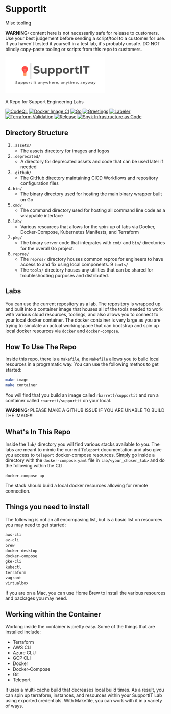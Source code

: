# SupportIt

Misc tooling

**WARNING:** content here is not necessarily safe for release to customers.
Use your best judgement before sending a script/tool to a customer for use.
If you haven't tested it yourself in a test lab, it's probably unsafe.
DO NOT blindly copy-paste tooling or scripts from this repo to customers.

![Image](https://github.com/Richard-Barrett/supportit/blob/main/.assets/supportit_logo.png)

A Repo for Support Engineering Labs

[![CodeQL](https://github.com/Richard-Barrett/supportit/actions/workflows/codeql-analysis.yml/badge.svg)](https://github.com/Richard-Barrett/supportit/actions/workflows/codeql-analysis.yml)
[![Docker Image CI](https://github.com/Richard-Barrett/supportit/actions/workflows/docker-image.yml/badge.svg)](https://github.com/Richard-Barrett/supportit/actions/workflows/docker-image.yml)
[![Go](https://github.com/Richard-Barrett/supportit/actions/workflows/go.yml/badge.svg)](https://github.com/Richard-Barrett/supportit/actions/workflows/go.yml)
[![Greetings](https://github.com/Richard-Barrett/supportit/actions/workflows/greetings.yml/badge.svg)](https://github.com/Richard-Barrett/supportit/actions/workflows/greetings.yml)
[![Labeler](https://github.com/Richard-Barrett/supportit/actions/workflows/label.yml/badge.svg)](https://github.com/Richard-Barrett/supportit/actions/workflows/label.yml)
[![Terraform Validation](https://github.com/Richard-Barrett/supportit/actions/workflows/validate.yml/badge.svg)](https://github.com/Richard-Barrett/supportit/actions/workflows/validate.yml)
[![Release](https://github.com/Richard-Barrett/supportit/actions/workflows/release.yml/badge.svg)](https://github.com/Richard-Barrett/supportit/actions/workflows/release.yml)
[![Snyk Infrastructure as Code](https://github.com/Richard-Barrett/supportit/actions/workflows/snyk-infrastructure-analysis.yml/badge.svg)](https://github.com/Richard-Barrett/supportit/actions/workflows/snyk-infrastructure-analysis.yml)

## Directory Structure

1. `.assets/`
    - The assets directory for images and logos
2. `.deprecated/`
    - A directory for deprecated assets and code that can be used later if needed
3. `.github/`
    - The GitHub directory maintaining CICD Workflows and repository configuration files
4. `bin/`
    - The binary directory used for hosting the main binary wrapper built on Go
5. `cmd/`
    - The command directory used for hosting all command line code as a wrappable interface
6. `lab/`
    - Various resources that allows for the spin-up of labs via Docker, Docker-Compose, Kubernetes Manifests, and Terraform
7. `pkg/`
    - The binary server code that integrates with `cmd/` and `bin/` directories for the overall Go project.
8. `repros/`
    - The `repros/` directory houses common repros for engineers to have access to and fix using local components.
9   `tools/`
    - The `tools/` directory houses any utilities that can be shared for troubleshooting purposes and distributed.

## Labs

You can use the current repository as a lab. The repository is wrapped up and built into a container image that houses all of the tools needed to work with various cloud resources, toolings, and also allows you to connect to your local docker container. The docker container is very large as you are trying to simulate an actual workingspace that can bootstrap and spin up local docker resources via `docker` and `docker-compose`.

## How To Use The Repo

Inside this repo, there is a `Makefile`, the `Makefile` allows you to build local resources in a programatic way.
You can use the following methos to get started:

```bash
make image
make container
```

You will find that you build an image called `rbarrett/supportit` and run a container called `rbarrett/supportit` on your local.

**WARNING:** PLEASE MAKE A GITHUB ISSUE IF YOU ARE UNABLE TO BUILD THE IMAGE!!!

## What's In This Repo

Inside the `lab/` directory you will find various stacks available to you.
The labs are meant to mimic the current `Teleport` documentation and also give you access to `teleport` docker-compose resources.
Simply go inside a directory with the `docker-compose.yaml` file in `lab/<your_chosen_lab>` and do the following within the CLI.

```bash
docker-compose up
```

The stack should build a local docker resources allowing for remote connection.

## Things you need to install

The following is not an all encompasing list, but is a basic list on resources you may need to get started:

```bash
aws-cli
az-cli
brew
docker-desktop
docker-compose
gke-cli
kubectl
terraform
vagrant
virtualbox
```

If you are on a Mac, you can use Home Brew to install the various resources and packages you may need.

## Working within the Container

Working inside the container is pretty easy. 
Some of the things that are installed include:

- Terraform
- AWS CLI
- Azure CLU
- GCP CLI
- Docker
- Docker-Compose
- Git
- Teleport

It uses a multi-cache build that decreases local build times.
As a result, you can spin up terraform, instances, and resources within your SupportIT Lab using exported credentials.
With Makefile, you can work with it in a variety of ways.
